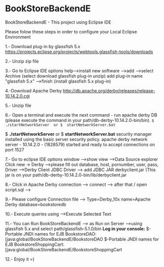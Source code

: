 # BookStoreBackendE
BookStoreBackendE - This project using Eclipse IDE

Please folow these steps in order to configure your Local Eclipse Environment

1.- Download plug-in by glassfish 5.x
https://projects.eclipse.org/projects/webtools.glassfish-tools/downloads

2.- Unzip zip file 

3.- Go to Eclipse IDE options help-->install new software -->add -->select Archive (select download glassfish plug-in unzip) add plug-in name "glassfish 5.x" -->finish (install glassfish 5.x plug-in)

4.-Download Apache Derby 
http://db.apache.org/derby/releases/release-10.14.2.0.cgi

5.- Unzip file

6.- Open a terminal and execute the next command - run apache derby DB 
(please execute the command in your path/db-derby-10.14.2.0-bin/bin).
`$ ./startNetworkServer  or $  startNetworkServer.bat`

$ **./startNetworkServer**  or $ **startNetworkServer.bat**
security manager installed using the basic server security policy. 
apache derby network server - 10.14.2.0 - (1828579) started and ready to accept connections on port 1527

7.- Go to eclipse IDE options window -->show view -->Data Source explorer Click new -> Derby -->please fill out database, host, pornumber, user, pass, Driver -->Derby Client JDBC Driver --> add JDBC JAR derbyclient.jar (This jar is on your path/db-derby-10.14.2.0-bin/lib/derbyclient.jar

8.- Click in Apache Derby connection --> connect --> after that / open script.sql -->

9.- Please configure Connection file --> Type=Derby_10x name=Apache Derby database=bookstoredb

10.- Execute queries using -->Execute Selected Text

11.- You can Run BookStoreBackendE --> as Run on Server -->using glassfish 5.x and select path/glassfish-5.1.0/bin
**Log in your console:**
 $-Portable JNDI names for EJB BookstoreDAO: [java:global/BookStoreBackendE/BookstoreDAO
 $-Portable JNDI names for EJB BookstoreShoppingCart: [java:global/BookStoreBackendE/BookstoreShoppingCart

12.- Enjoy it =)
